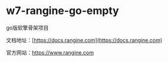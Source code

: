 # w7-rangine-go-empty

go版软擎骨架项目

文档地址：[https://docs.rangine.com](https://docs.rangine.com)

官方网站：https://www.rangine.com
